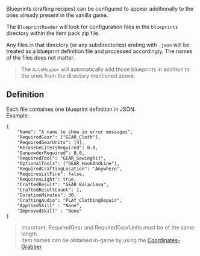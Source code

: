 Blueprints (crafting recipes) can be configured to appear additionally to the ones already present in the vanilla game.

The `BlueprintReader` will look for configuration files in the `blueprints` directory within the item pack zip file.

Any files in that directory (or any subdirectories) ending with `.json` will be treated as a blueprint definition file and processed accordingly. The names of the files does not matter.

> The `AutoMapper` will automatically add those blueprints in addition to the ones from the directory mentioned above.

## Definition

Each file containes one blueprint definition in JSON.  
Example:  
```
{
    "Name": "A name to show in error messages",
    "RequiredGear": ["GEAR_Cloth"],
    "RequiredGearUnits": [4],
    "KeroseneLitersRequired": 0.0,
    "GunpowderRequired": 0.0,
    "RequiredTool": "GEAR_SewingKit",
    "OptionalTools": ["GEAR_HookAndLine"],
    "RequiredCraftingLocation": "Anywhere",
    "RequiresLitFire": false,
    "RequiresLight": true,
    "CraftedResult": "GEAR_Balaclava",
    "CraftedResultCount": 1,
    "DurationMinutes": 30,
    "CraftingAudio": "PLAY_ClothingRepair",
    "AppliedSkill" : "None",
    "ImprovedSkill" : "None"
}
```

> Important: RequiredGear and RequiredGearUnits must be of the same length  
> Item names can be obtained in-game by using the [Coordinates-Grabber](https://github.com/ds5678/Coordinates-Grabber/releases/latest)